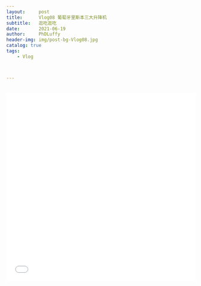 ```yaml
---
layout:     post
title:      Vlog08 葡萄牙里斯本三大升降机
subtitle:   逛吃逛吃
date:       2021-06-19
author:     PhDLuffy
header-img: img/post-bg-Vlog08.jpg
catalog: true
tags:
    - Vlog



---
```




<br>

<iframe 
frameborder="no" 
src="//player.bilibili.com/player.html?aid=846217144&bvid=BV1354y1H75i&cid=356607168&page=1&high_quality=1" 
width="100%" 
height="500">
</iframe>


